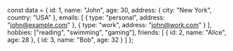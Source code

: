 const data = {
  id: 1,
  name: "John",
  age: 30,
  address: {
    city: "New York",
    country: "USA"
  },
  emails: [
    { type: "personal", address: "john@example.com" },
    { type: "work", address: "john@work.com" }
  ],
  hobbies: ["reading", "swimming", "gaming"],
  friends: [
    { id: 2, name: "Alice", age: 28 },
    { id: 3, name: "Bob", age: 32 }
  ]
};
